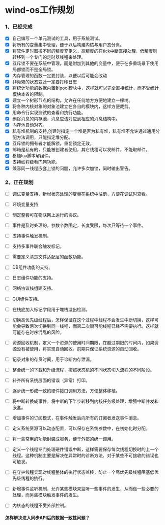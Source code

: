 # wind-os工作规划

###  1、已经完成
- [x] 自己编写一个单元测试的工具，用于系统测试。
- [x] 将所有的变量集中管理，便于以后构建内核与用户态分离。
- [x] 将软件定时器按不同的精度充定义，高精度的在tick中断直接处理，低精度则转移到一个专门的定时器线程来处理。
- [x] 互斥锁不要在系统中管理，而是附加到其他的变量中，便于在多重场景下使用局部锁而不是全局锁。
- [x] 内存管理的函数一定要封装，以便以后可能会改动
- [x] 非频繁的状态变迁一定要打印日志 
- [x] 将统计功能的数据内置到pool模块中，这样就可以完全直接统计，而不受统计模块本省的限制。
- [x] 建立一个树形节点的结构，允许在任何地方方便地建立一棵树。 
- [x] 将各种内核对象的对象池建立在各自的模块内，这样方便裁剪。
- [x] 用命令行实现测试的查看和执行功能。
- [x] 删除消息的内存池，消息应该对应到相应的消息结构中。
- [x] 内存池自动对齐。
- [x] 私有堆机制的支持,创建时指定一个堆是否为私有堆，私有堆不允许通过通用分配方法调用，只能指定堆分配。
- [x] 互斥锁的拥有者才能解锁，重复锁定无效。
- [x] 邮箱是私有的，只能被创建者使用，其它线程可以发邮件，不能取邮件。
- [x] 移植lua脚本解组件。
- [x] 支持线程级看门狗功能。
- [x] 兼容同一线程嵌套上锁的问题，允许多次加锁，同时输出警告。

###  2、正在规划

- [ ] 调试变量支持，新增状态处理的变量在系统中注册，方便在调试时查看。
- [ ] 环境变量支持
- [ ] 制定整套可在物联网上运行的协议。
- [ ] 事件是及时处理的，参数个数固定，长度受限，每次只等待一个事件。
- [ ] 支持事件触发机制。
- [ ] 支持多事件联合触发标记。

- [ ] 需要定义清楚文件适配层的函数功能。
- [ ] DB组件功能的支持。
- [ ] 日志组件功能的支持。
- [ ] 网络协议栈组建支持。
- [ ] GUI组件支持。
- [ ] 在栈底加入标记字段用于堆栈溢出检测。
- [ ] 切换高优先级线程后，怎样保证在这个过程中线程不会发生中断切换，这样可能会导致两次切换到同一线程，而第二次很可能线程已经不需要执行。这样就可能存在时序混乱的风险。
- [ ] 资源回收机制，定义一个资源的使用时间期限，在超过期限的时间内，如果资源没有被使用，将实现自动回收。前期只保证系统资源的自动回收。
- [ ] 记录对象的存货时间，用于诊断内存泄漏。
- [ ] 整合统一的下载和升级流程，按照状态机的不同状态切入流程的不同阶段。
- [ ] 补齐所有系统层面的错误（异常）打印。
- [ ] 逐步统一形成一致的硬件接口调用方法，方便整体移植。
- [ ] 将中断转换成事件，将中断的下半步转移到内核任务级处理，增强中断并发和嵌套。
- [ ] 增加事件的订阅模式，在事件触发后向所有的订阅者发送事件消息。
- [ ] 定义系统资源可以动态配置，可以保存在系统参数中，在初始化时分配。

- [ ] 将一些常用的功能封装成服务，便于外部的统一调用。
- [ ] 定义一个线程专门处理硬件错误中断，这样需要保存每次线程切换时的上一个线程。这种机制主要是解决在异常时的诊断方法，对于某些不可接收的错误也可触发。
- [ ] 在守护线程实现对线程整体的执行状态监控，防止一个高优先级线程阻塞低优先级线程的执行。

- [ ] 新增事件监听机制，允许某些模块来监听一些事件的发生，从而做一些必要的处理，而另些模块触发事件的发生。
- [ ] 内核态的线程不受外部控制。

#### 怎样解决进入同步API后的数据一致性问题？




